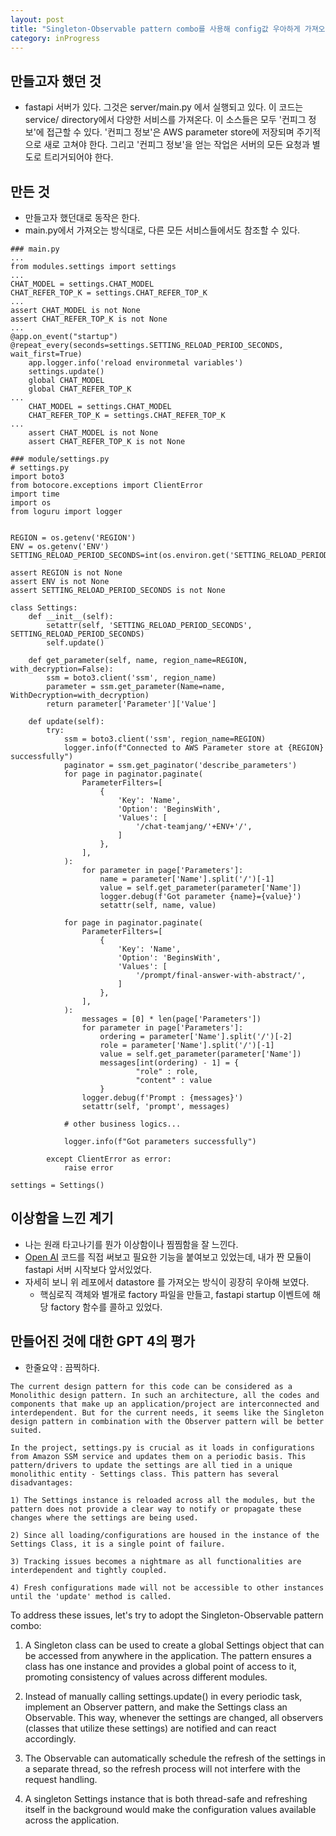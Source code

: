 ```yaml
---
layout: post
title: "Singleton-Observable pattern combo를 사용해 config값 우아하게 가져오기"
category: inProgress
---
```


만들고자 했던 것
-
- fastapi 서버가 있다. 그것은 server/main.py 에서 실행되고 있다. 이 코드는 service/ directory에서 다양한 서비스를 가져온다. 이 소스들은 모두 '컨피그 정보'에 접근할 수 있다. '컨피그 정보'은 AWS parameter store에 저장되며 주기적으로 새로 고쳐야 한다. 그리고 '컨피그 정보'을 얻는 작업은 서버의 모든 요청과 별도로 트리거되어야 한다.
    


만든 것
-
- 만들고자 했던대로 동작은 한다.
- main.py에서 가져오는 방식대로, 다른 모든 서비스들에서도 참조할 수 있다.
```
### main.py
...
from modules.settings import settings
...
CHAT_MODEL = settings.CHAT_MODEL
CHAT_REFER_TOP_K = settings.CHAT_REFER_TOP_K
...
assert CHAT_MODEL is not None
assert CHAT_REFER_TOP_K is not None
...
@app.on_event("startup")
@repeat_every(seconds=settings.SETTING_RELOAD_PERIOD_SECONDS, wait_first=True)
    app.logger.info('reload environmetal variables')
    settings.update()
    global CHAT_MODEL
    global CHAT_REFER_TOP_K
...
    CHAT_MODEL = settings.CHAT_MODEL
    CHAT_REFER_TOP_K = settings.CHAT_REFER_TOP_K
...
    assert CHAT_MODEL is not None
    assert CHAT_REFER_TOP_K is not None
```
```
### module/settings.py
# settings.py
import boto3
from botocore.exceptions import ClientError
import time
import os
from loguru import logger


REGION = os.getenv('REGION')
ENV = os.getenv('ENV')
SETTING_RELOAD_PERIOD_SECONDS=int(os.environ.get('SETTING_RELOAD_PERIOD_SECONDS'))

assert REGION is not None
assert ENV is not None
assert SETTING_RELOAD_PERIOD_SECONDS is not None

class Settings:
    def __init__(self):
        setattr(self, 'SETTING_RELOAD_PERIOD_SECONDS', SETTING_RELOAD_PERIOD_SECONDS)
        self.update()

    def get_parameter(self, name, region_name=REGION, with_decryption=False):
        ssm = boto3.client('ssm', region_name)
        parameter = ssm.get_parameter(Name=name, WithDecryption=with_decryption)
        return parameter['Parameter']['Value']

    def update(self):
        try:
            ssm = boto3.client('ssm', region_name=REGION)
            logger.info(f"Connected to AWS Parameter store at {REGION} successfully")
            paginator = ssm.get_paginator('describe_parameters')
            for page in paginator.paginate(
                ParameterFilters=[
                    {
                        'Key': 'Name',
                        'Option': 'BeginsWith',
                        'Values': [
                            '/chat-teamjang/'+ENV+'/',
                        ]
                    },
                ],
            ):
                for parameter in page['Parameters']:
                    name = parameter['Name'].split('/')[-1]
                    value = self.get_parameter(parameter['Name'])
                    logger.debug(f'Got parameter {name}={value}')
                    setattr(self, name, value)

            for page in paginator.paginate(
                ParameterFilters=[
                    {
                        'Key': 'Name',
                        'Option': 'BeginsWith',
                        'Values': [
                            '/prompt/final-answer-with-abstract/',
                        ]
                    },
                ],
            ):
                messages = [0] * len(page['Parameters'])
                for parameter in page['Parameters']:
                    ordering = parameter['Name'].split('/')[-2]
                    role = parameter['Name'].split('/')[-1]
                    value = self.get_parameter(parameter['Name'])
                    messages[int(ordering) - 1] = {
                            "role" : role,
                            "content" : value
                    }
                logger.debug(f'Prompt : {messages}')
                setattr(self, 'prompt', messages)

            # other business logics...
            
            logger.info(f"Got parameters successfully")

        except ClientError as error:
            raise error

settings = Settings()
```
    


이상함을 느낀 계기
-
- 나는 원래 타고나기를 뭔가 이상함이나 찜찜함을 잘 느낀다. 
- [Open AI](https://github.com/openai/chatgpt-retrieval-plugin) 코드를 직접 써보고 필요한 기능을 붙여보고 있었는데, 내가 짠 모듈이 fastapi 서버 시작보다 앞서있었다.
- 자세히 보니 위 레포에서 datastore 를 가져오는 방식이 굉장히 우아해 보였다.
  - 핵심로직 객체와 별개로 factory 파일을 만들고, fastapi startup 이벤트에 해당 factory 함수를 콜하고 있었다.

    

만들어진 것에 대한 GPT 4의 평가
-
- 한줄요약 : 끔찍하다.
```
The current design pattern for this code can be considered as a Monolithic design pattern. In such an architecture, all the codes and components that make up an application/project are interconnected and interdependent. But for the current needs, it seems like the Singleton design pattern in combination with the Observer pattern will be better suited.

In the project, settings.py is crucial as it loads in configurations from Amazon SSM service and updates them on a periodic basis. This pattern/drivers to update the settings are all tied in a unique monolithic entity - Settings class. This pattern has several disadvantages:

1) The Settings instance is reloaded across all the modules, but the pattern does not provide a clear way to notify or propagate these changes where the settings are being used.

2) Since all loading/configurations are housed in the instance of the Settings Class, it is a single point of failure.

3) Tracking issues becomes a nightmare as all functionalities are interdependent and tightly coupled.

4) Fresh configurations made will not be accessible to other instances until the 'update' method is called.
```


To address these issues, let's try to adopt the Singleton-Observable pattern combo:

1) A Singleton class can be used to create a global Settings object that can be accessed from anywhere in the application. The pattern ensures a class has one instance and provides a global point of access to it, promoting consistency of values across different modules.

2) Instead of manually calling settings.update() in every periodic task, implement an Observer pattern, and make the Settings class an Observable. This way, whenever the settings are changed, all observers (classes that utilize these settings) are notified and can react accordingly.

3) The Observable can automatically schedule the refresh of the settings in a separate thread, so the refresh process will not interfere with the request handling.

4) A singleton Settings instance that is both thread-safe and refreshing itself in the background would make the configuration values available across the application.
```

